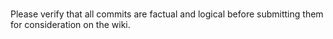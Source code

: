 #

Please verify that all commits are factual and logical before submitting them for consideration on the wiki.
